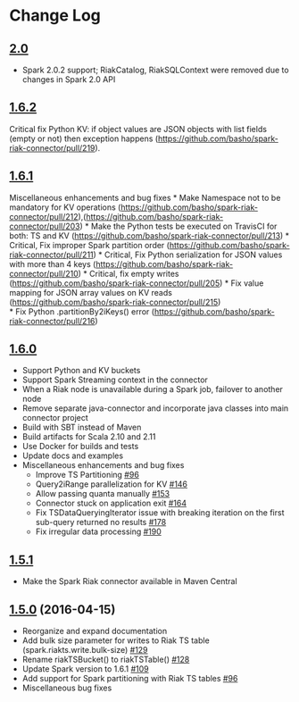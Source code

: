 # Change Log
## [2.0](https://github.com/basho/spark-riak-connector/releases/tag/v2.0.0)

* Spark 2.0.2 support; RiakCatalog, RiakSQLContext were removed due to changes in Spark 2.0 API

## [1.6.2](https://github.com/basho/spark-riak-connector/releases/tag/v1.6.2)
Critical fix Python KV:  if object values are JSON objects with list fields (empty or not) then exception happens (https://github.com/basho/spark-riak-connector/pull/219).

## [1.6.1](https://github.com/basho/spark-riak-connector/releases/tag/v1.6.1)
Miscellaneous enhancements and bug fixes
    * Make Namespace not to be mandatory for KV operations (https://github.com/basho/spark-riak-connector/pull/212),(https://github.com/basho/spark-riak-connector/pull/203)
    * Make the Python tests be executed on TravisCI for both: TS and KV (https://github.com/basho/spark-riak-connector/pull/213)
    * Critical, Fix improper Spark partition order (https://github.com/basho/spark-riak-connector/pull/211)
    * Critical, Fix Python serialization for JSON values with more than 4 keys (https://github.com/basho/spark-riak-connector/pull/210)
    * Critical, fix empty writes (https://github.com/basho/spark-riak-connector/pull/205)
    * Fix value mapping for JSON array values on KV reads (https://github.com/basho/spark-riak-connector/pull/215)  
    * Fix Python .partitionBy2iKeys() error (https://github.com/basho/spark-riak-connector/pull/216)
    

## [1.6.0](https://github.com/basho/spark-riak-connector/releases/tag/v1.6.0)

* Support Python and KV buckets
* Support Spark Streaming context in the connector
* When a Riak node is unavailable during a Spark job, failover to another node
* Remove separate java-connector and incorporate java classes into main connector project
* Build with SBT instead of Maven
* Build artifacts for Scala 2.10 and 2.11
* Use Docker for builds and tests
* Update docs and examples
* Miscellaneous enhancements and bug fixes
    * Improve TS Partitioning [#96](https://github.com/basho/spark-riak-connector/pull/96)
    * Query2iRange parallelization for KV [#146](https://github.com/basho/spark-riak-connector/pull/146)
    * Allow passing quanta manually [#153](https://github.com/basho/spark-riak-connector/pull/153)
    * Connector stuck on application exit [#164](https://github.com/basho/spark-riak-connector/pull/164)
    * Fix TSDataQueryingIterator issue with breaking iteration on the first sub-query returned no results [#178](https://github.com/basho/spark-riak-connector/pull/178)
    * Fix irregular data processing [#190](https://github.com/basho/spark-riak-connector/pull/190)


## [1.5.1](https://github.com/basho/spark-riak-connector/releases/tag/v1.5.1)

* Make the Spark Riak connector available in Maven Central

## [1.5.0](https://github.com/basho/spark-riak-connector/releases/tag/v1.5.0) (2016-04-15)

* Reorganize and expand documentation 
* Add bulk size parameter for writes to Riak TS table (spark.riakts.write.bulk-size) [#129](https://github.com/basho/spark-riak-connector/pull/129)
* Rename riakTSBucket() to riakTSTable() [#128](https://github.com/basho/spark-riak-connector/pull/128)
* Update Spark version to 1.6.1 [#109](https://github.com/basho/spark-riak-connector/pull/109)
* Add support for Spark partitioning with Riak TS tables [#96](https://github.com/basho/spark-riak-connector/pull/96)
* Miscellaneous bug fixes
